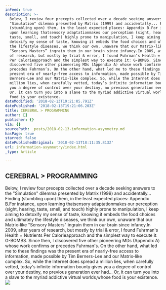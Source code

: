 ```yaml
---
inFeed: true
description: >-
  Below, I review four precepts collected over a decade seeking answers to the
  "Simulation" dilemma presented by Matrix (1999) and accidentally... Finding
  (stumbling upon) them, in the least expected places: Appendix B.For instance,
  upon learning thatsensory adaptationmakes our perception (sight, hearing,
  taste, smell, and touch) highly prone to manipulation, I keep aiming to
  detoxify my sense of taste, knowing it embeds the food choices and ultimately
  the lifestyle diseases, we think our own, unaware that our Matrix-like
  “Sensory Masters” ingrain them in our brain since infancy.In 2009, after years
  of research, but mostly by trial & error, I found Fuhrman’s Health = Nutrients
  Per Calorieapproach and the simplest way to execute it: G-BOMBS. Since then, I
  discovered five other pioneering MDs (Appendix A) whose work confirms or
  precedes Fuhrman’s. On the other hand, what led me to these findings was the
  present era of nearly-free access to information, made possible by Tim
  Berners-Lee and our Matrix-like complex. So, while the Internet does spread a
  million lies, when carefully vetted, today’s infinite information bounty gives
  you a degree of control over your destiny, no previous generation ever had...
  Or, it can turn you into a slave to the myriad addictive virtual worlds,whose
  food is your existence.
dateModified: '2018-02-13T19:21:05.791Z'
datePublished: '2018-02-13T19:21:06.203Z'
title: CEREBRAL > PROGRAMMING
author: []
publisher: {}
via: {}
sourcePath: _posts/2018-02-13-information-asymmetry.md
hasPage: true
starred: false
datePublishedOriginal: '2018-02-13T18:11:35.813Z'
url: information-asymmetry/index.html
_type: Article

---
```

## **CEREBRAL \> PROGRAMMING**

Below, I review four precepts collected over a decade seeking answers to the "Simulation" dilemma presented by Matrix (1999) and accidentally... Finding (stumbling upon) them, in the least expected places: Appendix B.For instance, upon learning thatsensory adaptationmakes our perception (sight, hearing, taste, smell, and touch) highly prone to manipulation, I keep aiming to detoxify my sense of taste, knowing it embeds the food choices and ultimately the lifestyle diseases, we think our own, unaware that our Matrix-like "Sensory Masters" ingrain them in our brain since infancy.In 2009, after years of research, but mostly by trial & error, I found Fuhrman's Health = Nutrients Per Calorieapproach and the simplest way to execute it: G-BOMBS. Since then, I discovered five other pioneering MDs (Appendix A) whose work confirms or precedes Fuhrman's. On the other hand, what led me to these findings was the present era of nearly-free access to information, made possible by Tim Berners-Lee and our Matrix-like complex. So, while the Internet does spread a million lies, when carefully vetted, today's infinite information bounty gives you a degree of control over your destiny, no previous generation ever had... Or, it can turn you into a slave to the myriad addictive virtual worlds,whose food is your existence.
![](https://the-grid-user-content.s3-us-west-2.amazonaws.com/b1f26295-52f3-4f51-ae5c-346a22bbc011.gif)